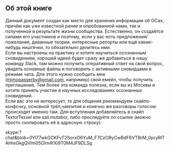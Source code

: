 ## Об этой книге

Данный документ создан как место для хранения информации об ОСах, причём как уже известной ранее и опробованной нами, так и полученной в результате жизни сообщества. Естественно, он создаётся силами его участников и поэтому, если у вас есть предложения/пожелания, диванные теории, интересные репорты или ещё какие-нибудь ништячки, то обязательно делитесь ими.  
Если вы настроены на практику и хотите научиться осознанным сновидениям, хорошей идеей будет сразу же добавиться в нашу команду Slack, там можно получить оперативный ответ на свой вопрос, увидеть основные файлы и поговорить с активными сновидцами в режиме чата. Для этого нужно сообщить мне (mimopasserby@gmail.com, например) свой емейл, чтобы получить приглашение. Тем более эта команда полезна, если вы из Москвы и хотите принять участие в научных исследованиях осознанных сновидений.  
Если вас это не интересует, то для общения рекомендуем скайпо-конфочку, основной трёп,чаепития и конечно же разговоры голосом происходят именно там. Для вступления добавляйтесь в скайп TextorTexxel или sail.mutabor, либо проследуйте по ссылке (можно просто скопировать её в адресную строку):  

skype:?chat&blob=0Yl77wkGCKFvT2SorxO6YuM_F7CzORyCwBdF6VTBrM_0pryRlTAHreGkgQVlm05OIm4fXi9T0M4JF9DLSg
